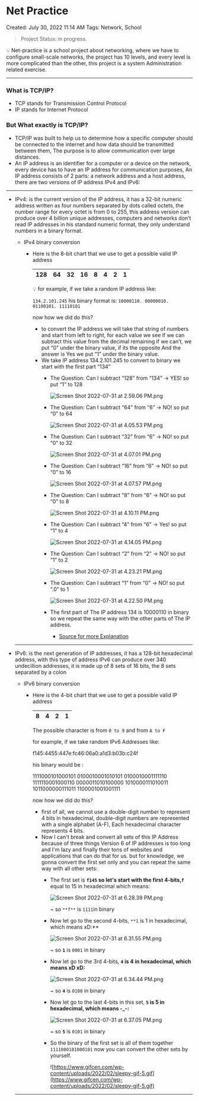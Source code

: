 # Net Practice

Created: July 30, 2022 11:14 AM
Tags: Network, School

> Project Status:  in progress.
> 

<aside>
💡 Net-practice is a school project about networking, where we have to configure small-scale networks, the project has 10 levels, and every level is more complicated than the other, this project is a system Administration related exercise.

</aside>

---

### What is TCP/IP?

- TCP stands for Transmission Control Protocol
- IP stands for Internet Protocol

### But What exactly is TCP/IP?

- TCP/IP was built to help us to determine how a specific computer should be connected to the internet and how data should be transmitted between them, The purpose is to allow communication over large distances.
- An IP address is an identifier for a computer or a device on the network, every device has to have an IP address for communication purposes, An IP address consists of 2 parts: a network address and a host address, there are two versions of IP address IPv4 and IPv6:

---

- IPv4: is the current version of the IP address, it has a 32-bit numeric address written as four numbers separated by dots called octets, the number range for every octet is from 0 to 255, this address version can produce over 4 billion unique addresses, computers and networks don’t read IP addresses in his standard numeric format, they only understand numbers in a binary format.
    - IPv4 binary conversion
        - Here is the 8-bit chart that we use to get a possible valid IP address
            
            
            | 128 | 64 | 32 | 16 | 8 | 4 | 2 | 1 |
            | --- | --- | --- | --- | --- | --- | --- | --- |
            
            <aside>
            💡 for example, if we take a random IP address like:
            
            `134.2.101.245` his binary format is: 
            `10000110. 00000010. 01100101. 11110101`
            
            </aside>
            
            now how we did do this?
            
            - to convert the IP address we will take that string of numbers and start from left to right, for each value we see if we can subtract this value from the decimal remaining if we can’t, we put “0” under the binary value, if its the opposite And the answer is Yes we put “1” under the binary value.
            - We take IP address 134.2.101.245 to convert to binary we start with the first part “134”
                - The Question: Can I subtract “128” from “134” → YES! so put “1” to 128
                    
                    ![Screen Shot 2022-07-31 at 2.59.06 PM.png](utils/Screen_Shot_2022-07-31_at_2.59.06_PM.png)
                    
                - The Question: Can I subtract “64” from “6” → NO! so put “0” to 64
                    
                    ![Screen Shot 2022-07-31 at 4.05.53 PM.png](utils/Screen_Shot_2022-07-31_at_4.05.53_PM.png)
                    
                - The Question: Can I subtract “32” from “6” → NO! so put “0” to 32
                    
                    ![Screen Shot 2022-07-31 at 4.07.01 PM.png](utils/Screen_Shot_2022-07-31_at_4.07.01_PM.png)
                    
                - The Question: Can I subtract “16” from “6” → NO! so put “0” to 16
                    
                    ![Screen Shot 2022-07-31 at 4.07.57 PM.png](utils/Screen_Shot_2022-07-31_at_4.07.57_PM.png)
                    
                - The Question: Can I subtract “8” from “6” → NO! so put “0” to 8
                    
                    ![Screen Shot 2022-07-31 at 4.10.11 PM.png](utils/Screen_Shot_2022-07-31_at_4.10.11_PM.png)
                    
                - The Question: Can I subtract “4” from “6” → Yes! so put “1” to 4
                    
                    ![Screen Shot 2022-07-31 at 4.14.05 PM.png](utils/Screen_Shot_2022-07-31_at_4.14.05_PM.png)
                    
                - The Question: Can I subtract “2” from “2” → NO! so put “1” to 2
                    
                    ![Screen Shot 2022-07-31 at 4.23.21 PM.png](utils/Screen_Shot_2022-07-31_at_4.23.21_PM.png)
                    
                - The Question: Can I subtract “1” from “0” → NO! so put “.0” to 1
                    
                    ![Screen Shot 2022-07-31 at 4.22.50 PM.png](utils/Screen_Shot_2022-07-31_at_4.22.50_PM.png)
                    
                - The first part of The IP address 134 is 10000110 in binary so we repeat the same way with the other parts of The IP address.
                    - [Source for more Explanation](https://petri.com/csc_convert_ip_address_from_decimal_to_binary/)
    
    ---
    
- IPv6: is the next generation of IP addresses, it has a 128-bit hexadecimal address, with this type of address IPv6 can produce over 340 undecillion addresses, it is made up of 8 sets of 16 bits, the 8 sets separated by a colon
    - IPv6 binary conversion
        - Here is the 4-bit chart that we use to get a possible valid IP address
            
            
            | 8 | 4 | 2 | 1 |
            | --- | --- | --- | --- |
            
            The possible character is from `0 to 9` and from `A to F`
            
            <aside>
            for example, if we take random IPv6 Addresses like:
    
            f145:4455:447e:fc46:06a0:a1d3:b03b:c24f
    
            his binary would be :
  
            1111000101000101 0100010001010101 0100010001111110 1111110001000110 0000011010100000 1010000111010011 1011000000111011                         1100001001001111
            
            </aside>
            
            now how we did do this?
            
            - first of all, we cannot use a double-digit number to represent 4 bits in hexadecimal, double-digit numbers are represented with a single alphabet (A-F), Each hexadecimal character represents 4 bits.
            - Now I can't break and convert all sets of this IP Address because of three things Version 6 of IP addresses is too long and  I'm lazy and finally their tons of websites and applications that can do that for us. but for knowledge, we gonna convert the first set only and you can repeat the same way with all other sets:
                - The first set is **`f145` so let's start with the first 4-bits,`f`** equal to $15$ in hexadecimal which means:
                    
                    ![Screen Shot 2022-07-31 at 6.28.39 PM.png](utils/Screen_Shot_2022-07-31_at_6.28.39_PM.png)
                    
                    ~ so `**f**` is `1111`in binary
                    
                - Now let go to the second 4-bits, `**1` is $1$ in hexadecimal, which means xD:**
                    
                    ![Screen Shot 2022-07-31 at 6.31.55 PM.png](utils/Screen_Shot_2022-07-31_at_6.31.55_PM.png)
                    
                    ~ so **`1`** is `0001` in binary
                    
                - Now let go to the 3rd 4-bits, **`4` is $4$ in hexadecimal, which means xD xD:**
                    
                    ![Screen Shot 2022-07-31 at 6.34.44 PM.png](utils/Screen_Shot_2022-07-31_at_6.34.44_PM.png)
                    
                    ~ so **`4`** is `0100` in binary
                    
                - Now let go to the last 4-bits in this set, **`5` is $5$ in hexadecimal, which means -_-:**
                    
                    ![Screen Shot 2022-07-31 at 6.37.05 PM.png](utils/Screen_Shot_2022-07-31_at_6.37.05_PM.png)
                    
                    ~ so **`5`** is `0101` in binary
                    
                - So the binary of the first set is all of them together `1111000101000101` now you can convert the other sets by yourself.
                    
                    ![https://www.gifcen.com/wp-content/uploads/2022/02/sleepy-gif-5.gif](https://www.gifcen.com/wp-content/uploads/2022/02/sleepy-gif-5.gif)
                    
    
    ---
